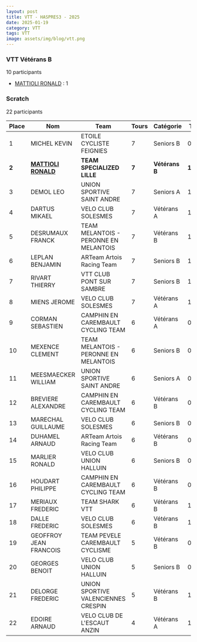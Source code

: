 ```yaml
---
layout: post
title: VTT - HASPRES3 - 2025
date: 2025-01-19
category: VTT
tags: VTT
image: assets/img/blog/vtt.png
---
```


### VTT Vétérans B
10 participants
- [MATTIOLI RONALD](https://teamspecializedlille.cc/coureurs/mattiolironald) : 1

### Scratch
22 participants

| Place | Nom | Team | Tours | Catégorie | Temps |
|---|---|---|---|---|---|
| 1 | MICHEL KEVIN | ETOILE CYCLISTE FEIGNIES | 7 | Seniors B | 0:54:44 | 
| **2** | **[MATTIOLI RONALD](https://teamspecializedlille.cc/coureurs/mattiolironald)** | **TEAM SPECIALIZED LILLE** | **7** | **Vétérans B** | **1:0:38** | 
| 3 | DEMOL LEO | UNION SPORTIVE SAINT ANDRE | 7 | Seniors A | 1:0:39 | 
| 4 | DARTUS MIKAEL | VELO CLUB SOLESMES | 7 | Vétérans A | 1:3:0 | 
| 5 | DESRUMAUX FRANCK | TEAM MELANTOIS - PERONNE EN MELANTOIS | 7 | Vétérans B | 1:3:21 | 
| 6 | LEPLAN BENJAMIN | ARTeam Artois Racing Team | 7 | Seniors B | 1:3:28 | 
| 7 | RIVART THIERRY | VTT  CLUB PONT SUR SAMBRE | 7 | Seniors B | 1:3:35 | 
| 8 | MIENS JEROME | VELO CLUB SOLESMES | 7 | Vétérans A | 1:4:41 | 
| 9 | CORMAN SEBASTIEN | CAMPHIN EN CAREMBAULT CYCLING TEAM | 6 | Vétérans A | 0:54:53 | 
| 10 | MEXENCE CLEMENT | TEAM MELANTOIS - PERONNE EN MELANTOIS | 6 | Seniors B | 0:55:42 | 
| 11 | MEESMAECKER WILLIAM | UNION SPORTIVE SAINT ANDRE | 6 | Seniors A | 0:56:18 | 
| 12 | BREVIERE ALEXANDRE | CAMPHIN EN CAREMBAULT CYCLING TEAM | 6 | Vétérans B | 0:56:35 | 
| 13 | MARECHAL GUILLAUME | VELO CLUB SOLESMES | 6 | Seniors B | 0:56:41 | 
| 14 | DUHAMEL ARNAUD | ARTeam Artois Racing Team | 6 | Vétérans B | 0:57:44 | 
| 15 | MARLIER RONALD | VELO CLUB UNION HALLUIN | 6 | Seniors B | 0:59:18 | 
| 16 | HOUDART PHILIPPE | CAMPHIN EN CAREMBAULT CYCLING TEAM | 6 | Vétérans B | 0:59:18 | 
| 17 | MERIAUX FREDERIC | TEAM SHARK VTT | 6 | Vétérans B | 1:1:50 | 
| 18 | DALLE FREDERIC | VELO CLUB SOLESMES | 6 | Vétérans B | 1:2:44 | 
| 19 | GEOFFROY JEAN FRANCOIS | TEAM PEVELE CAREMBAULT CYCLISME | 5 | Vétérans B | 0:52:32 | 
| 20 | GEORGES BENOIT | VELO CLUB UNION HALLUIN | 5 | Seniors B | 0:56:19 | 
| 21 | DELORGE FREDERIC | UNION SPORTIVE VALENCIENNES CRESPIN | 5 | Vétérans B | 1:1:18 | 
| 22 | EDOIRE ARNAUD | VELO CLUB DE L'ESCAUT ANZIN | 4 | Vétérans A | 1:1:50 | 
